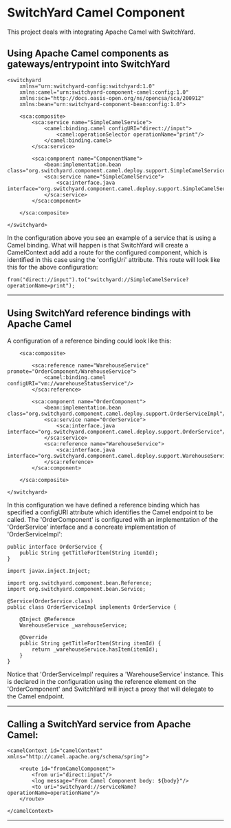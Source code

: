# SwitchYard Camel Component
This project deals with integrating Apache Camel with SwitchYard.

## Using Apache Camel components as gateways/entrypoint into SwitchYard
    <switchyard 
        xmlns="urn:switchyard-config:switchyard:1.0"
        xmlns:camel="urn:switchyard-component-camel:config:1.0" 
        xmlns:sca="http://docs.oasis-open.org/ns/opencsa/sca/200912" 
        xmlns:bean="urn:switchyard-component-bean:config:1.0">

        <sca:composite>
            <sca:service name="SimpleCamelService">
                <camel:binding.camel configURI="direct://input">
                    <camel:operationSelector operationName="print"/>
                </camel:binding.camel>
            </sca:service>
        
            <sca:component name="ComponentName">
                <bean:implementation.bean class="org.switchyard.component.camel.deploy.support.SimpleCamelServiceImpl"/>
                <sca:service name="SimpleCamelService">
                    <sca:interface.java interface="org.switchyard.component.camel.deploy.support.SimpleCamelService"/>
                </sca:service>
            </sca:component>
        
        </sca:composite>

    </switchyard>
In the configuration above you see an example of a service that is using a Camel binding. What will happen is that SwitchYard
will create a CamelContext add add a route for the configured component, which is identified in this case using the 'configUri'
attribute. This route will look like this for the above configuration:

    from("direct://input").to("switchyard://SimpleCamelService?operationName=print");
    
_ _ _

## Using SwitchYard reference bindings with Apache Camel
A configuration of a reference binding could look like this:
    <switchyard 
        xmlns="urn:switchyard-config:switchyard:1.0"
        xmlns:camel="urn:switchyard-component-camel:config:1.0" 
        xmlns:sca="http://docs.oasis-open.org/ns/opencsa/sca/200912" 
        xmlns:bean="urn:switchyard-component-bean:config:1.0">
        
        <sca:composite>
        
            <sca:reference name="WarehouseService" promote="OrderComponent/WarehouseService">
                <camel:binding.camel configURI="vm://warehouseStatusService"/>
            </sca:reference>
            
            <sca:component name="OrderComponent">
                <bean:implementation.bean class="org.switchyard.component.camel.deploy.support.OrderServiceImpl"/>
                <sca:service name="OrderService">
                    <sca:interface.java interface="org.switchyard.component.camel.deploy.support.OrderService"/>
                </sca:service>
                <sca:reference name="WarehouseService">
                    <sca:interface.java interface="org.switchyard.component.camel.deploy.support.WarehouseService"/>
                </sca:reference>
            </sca:component>
            
        </sca:composite>
    
    </switchyard>
In this configuration we have defined a reference binding which has specified a configURI attribute which identifies the
Camel endpoint to be called. The 'OrderComponent' is configured with an implementation of the 'OrderService' interface and
a concreate implementation of 'OrderServiceImpl':

    public interface OrderService {
        public String getTitleForItem(String itemId);
    }
    
    import javax.inject.Inject;

    import org.switchyard.component.bean.Reference;
    import org.switchyard.component.bean.Service;
    
    @Service(OrderService.class)
    public class OrderServiceImpl implements OrderService {
        
        @Inject @Reference
        WarehouseService _warehouseService;
    
        @Override
        public String getTitleForItem(String itemId) {
            return _warehouseService.hasItem(itemId);
        }
    }
Notice that 'OrderServiceImpl' requires a 'WarehouseService' instance. This is declared in the configuration using the
reference element on the 'OrderComponent' and SwitchYard will inject a proxy that will delegate to the Camel endpoint.

_ _ _

## Calling a SwitchYard service from Apache Camel:
    <camelContext id="camelContext" xmlns="http://camel.apache.org/schema/spring">

        <route id="fromCamelComponent">
            <from uri="direct:input"/>
            <log message="From Camel Component body: ${body}"/>
            <to uri="switchyard://serviceName?operationName=operationName"/>
        </route>

    </camelContext>

_ _ _
